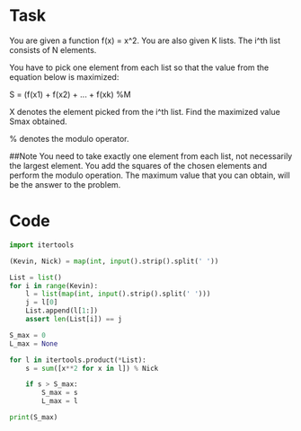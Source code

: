 # Task 
You are given a function f(x) = x^2. You are also given K lists. The i^th list consists of N elements.

You have to pick one element from each list so that the value from the equation below is maximized:

S = (f(x1) + f(x2) + ... + f(xk) %M

X denotes the element picked from the i^th list. Find the maximized value Smax obtained.

% denotes the modulo operator.

##Note 
You need to take exactly one element from each list, not necessarily the largest element. You add the squares of the chosen elements and perform the modulo operation. The maximum value that you can obtain, will be the answer to the problem.

# Code 
```python
import itertools 

(Kevin, Nick) = map(int, input().strip().split(' '))

List = list()
for i in range(Kevin): 
    l = list(map(int, input().strip().split(' ')))
    j = l[0]
    List.append(l[1:])
    assert len(List[i]) == j 

S_max = 0
L_max = None

for l in itertools.product(*List):
    s = sum([x**2 for x in l]) % Nick

    if s > S_max:
        S_max = s
        L_max = l

print(S_max)
```
